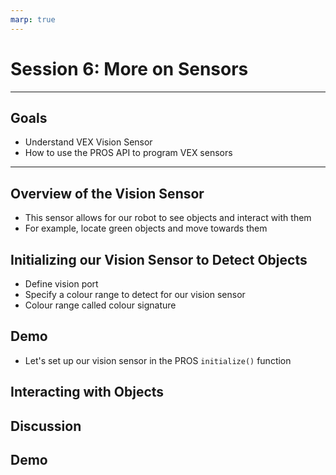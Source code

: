 ```yaml
---
marp: true
---
```


# **Session 6: More on Sensors**

---

## Goals

* Understand VEX Vision Sensor
* How to use the PROS API to program VEX sensors

---

## Overview of the Vision Sensor

* This sensor allows for our robot to see objects and interact with them
* For example, locate green objects and move towards them


## Initializing our Vision Sensor to Detect Objects

* Define vision port
* Specify a colour range to detect for our vision sensor
* Colour range called colour signature

## Demo

<!-- Notes: 
#define VISION_PORT 1

void initialize() {
  // values acquired from the vision utility
  vision_signature_s_t RED_SIG =
    vision_signature_from_utility(EXAMPLE_SIG, 8973, 11143, 10058, -2119, -1053, -1586, 5.4, 0);
}

-->
* Let's set up our vision sensor in the PROS ```initialize()``` function



## Interacting with Objects


## Discussion


## Demo






